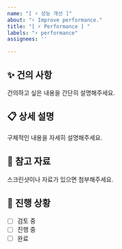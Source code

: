 ```yaml
---
name: "[ ⚡️ 성능 개선 ]"
about: "⚡️ Improve performance."
title: "[ ⚡️ Performance ] "
labels: "⚡️ performance"
assignees: ''

---
```


## ✨ 건의 사항

건의하고 싶은 내용을 간단히 설명해주세요.

## 📋 상세 설명

구체적인 내용을 자세히 설명해주세요.

## 📸 참고 자료

스크린샷이나 자료가 있으면 첨부해주세요.

## 🚀 진행 상황

- [ ] 검토 중
- [ ] 진행 중
- [ ] 완료
